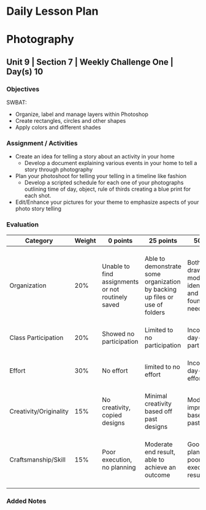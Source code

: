 # Daily Lesson Plan

# Photography

## Unit 9 | Section 7 | Weekly Challenge One | Day(s) 10

### Objectives

SWBAT:
- Organize, label and manage layers within Photoshop
- Create rectangles, circles and other shapes
- Apply colors and different shades

### Assignment / Activities

- Create an idea for telling a story about an activity in your home
  - Develop a document explaining various events in your home to tell a story through photography
- Plan your photoshoot for telling your telling in a timeline like fashion
  - Develop a scripted schedule for each one of your photographs outlining time of day, object, rule of thirds creating a blue print for each shot.
- Edit/Enhance your pictures for your theme to emphasize aspects of your photo story telling

### Evaluation
| Category | Weight | 0 points  | 25 points | 50 points | 75 points | 100 points |
| ------------- | ------------- | ------------- | ------------- | ------------- | ------------- | ------------- |
| Organization | 20% | Unable to find assignments or not routinely saved | Able to demonstrate some organization by backing up files or use of folders | Both drawings and models are identifiable and can be found if needed | All drawings are in a folder and models organized by folders in Google Drive | All drawings are in a folder labeled correctly and models organized by folders in Google Drive labeled correctly |
| Class Participation | 20% | Showed no participation | Limited to no participation | Inconsistent day-to-day participation | Participated only when needed  | Engaged daily and actively participated |
| Effort | 30% | No effort | limited to no effort | Inconsistent day-to-day effort | Showed effort only when needed or routinely directed | Continuous day-to-day effort with or without direction |
| Creativity/Originality | 15% | No creativity, copied designs | Minimal creativity based off past designs | Moderate improvements based off past designs | Complete overhaul of past or found designs | Completely new idea/design |
| Craftsmanship/Skill | 15% | Poor execution, no planning | Moderate end result, able to achieve an outcome | Good planning but poorly executed end result | Good planning and good end result although not what had been designed or communicated | Great planning & execution able to achieve what had been designed or communicated |

### Added Notes
